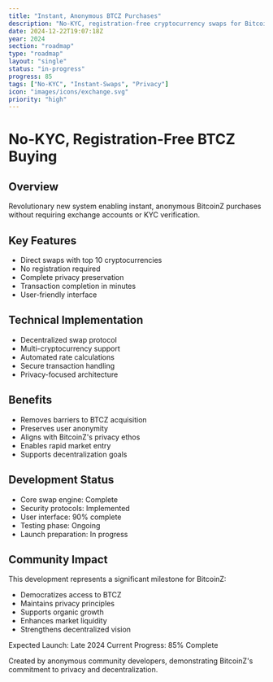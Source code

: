 ```yaml
---
title: "Instant, Anonymous BTCZ Purchases"
description: "No-KYC, registration-free cryptocurrency swaps for BitcoinZ"
date: 2024-12-22T19:07:18Z
year: 2024
section: "roadmap"
type: "roadmap"
layout: "single"
status: "in-progress"
progress: 85
tags: ["No-KYC", "Instant-Swaps", "Privacy"]
icon: "images/icons/exchange.svg"
priority: "high"
---
```


# No-KYC, Registration-Free BTCZ Buying

## Overview
Revolutionary new system enabling instant, anonymous BitcoinZ purchases without requiring exchange accounts or KYC verification.

## Key Features
- Direct swaps with top 10 cryptocurrencies
- No registration required
- Complete privacy preservation
- Transaction completion in minutes
- User-friendly interface

## Technical Implementation
- Decentralized swap protocol
- Multi-cryptocurrency support
- Automated rate calculations
- Secure transaction handling
- Privacy-focused architecture

## Benefits
- Removes barriers to BTCZ acquisition
- Preserves user anonymity
- Aligns with BitcoinZ's privacy ethos
- Enables rapid market entry
- Supports decentralization goals

## Development Status
- Core swap engine: Complete
- Security protocols: Implemented
- User interface: 90% complete
- Testing phase: Ongoing
- Launch preparation: In progress

## Community Impact
This development represents a significant milestone for BitcoinZ:
- Democratizes access to BTCZ
- Maintains privacy principles
- Supports organic growth
- Enhances market liquidity
- Strengthens decentralized vision

Expected Launch: Late 2024
Current Progress: 85% Complete

Created by anonymous community developers, demonstrating BitcoinZ's commitment to privacy and decentralization.
